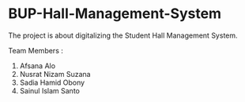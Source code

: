 # BUP-Hall-Management-System
The project is about digitalizing the Student Hall Management System.

Team Members :
  1. Afsana Alo
  2. Nusrat Nizam Suzana 
  3. Sadia Hamid Obony
  4. Sainul Islam Santo
